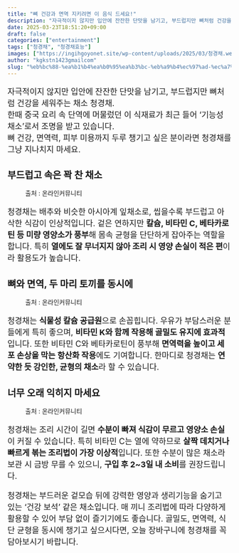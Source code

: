 ```yaml
---
title: "뼈 건강과 면역 지키려면 이 음식 드세요!"
description: "자극적이지 않지만 입안에 잔잔한 단맛을 남기고, 부드럽지만 뼈처럼 건강을 세워주는 채소 청경채.한때 중국 요리 속 단역에 머물렀던 이 식재료가 최근 들어 ‘기능성 채소’로서 조명을 받고 있습니다.뼈 건강, 면역력, 피부 미용까지 두루 챙기고 싶은 분이라면 청경채를 그냥"
date: 2025-03-23T18:51:20+09:00
draft: false
categories: ["entertainment"]
tags: ["청경채", "청경채효능"]
images: ["https://ingihgoyonet.site/wp-content/uploads/2025/03/청경채.webp", "https://ingihgoyonet.site/wp-content/uploads/2025/03/청경채효능.webp", "https://ingihgoyonet.site/wp-content/uploads/2025/03/청경채영양소.webp"]
author: "kgkstn1423gmailcom"
slug: "%eb%bc%88-%ea%b1%b4%ea%b0%95%ea%b3%bc-%eb%a9%b4%ec%97%ad-%ec%a7%80%ed%82%a4%eb%a0%a4%eb%a9%b4-%ec%9d%b4-%ec%9d%8c%ec%8b%9d-%eb%93%9c%ec%84%b8%ec%9a%94"
---
```


<p style="font-size:18px">자극적이지 않지만 입안에 잔잔한 단맛을 남기고, 부드럽지만 뼈처럼 건강을 세워주는 채소 청경채.<br>한때 중국 요리 속 단역에 머물렀던 이 식재료가 최근 들어 ‘기능성 채소’로서 조명을 받고 있습니다.<br>뼈 건강, 면역력, 피부 미용까지 두루 챙기고 싶은 분이라면 청경채를 그냥 지나치지 마세요.</p> <h2 >부드럽고 속은 꽉 찬 채소</h2> <figure ><img src="https://ingihgoyonet.site/wp-content/uploads/2025/03/청경채.webp" alt="" style="aspect-ratio:16/9;object-fit:cover"/><figcaption >출처 : 온라인커뮤니티</figcaption></figure> <p style="font-size:18px">청경채는 배추와 비슷한 아시아계 잎채소로, 씹을수록 부드럽고 아삭한 식감이 인상적입니다. 겉은 연하지만 <strong>칼슘, 비타민 C, 베타카로틴 등 미량 영양소가 풍부</strong>해 몸속 균형을 단단하게 잡아주는 역할을 합니다. 특히 <strong>열에도 잘 무너지지 않아 조리 시 영양 손실이 적은 편</strong>이라 활용도가 높습니다.</p> <h2 >뼈와 면역, 두 마리 토끼를 동시에</h2> <figure ><img src="https://ingihgoyonet.site/wp-content/uploads/2025/03/청경채효능.webp" alt="" style="aspect-ratio:16/9;object-fit:cover"/><figcaption >출처 : 온라인커뮤니티</figcaption></figure> <p style="font-size:18px">청경채는 <strong>식물성 칼슘 공급원</strong>으로 손꼽힙니다. 우유가 부담스러운 분들에게 특히 좋으며, <strong>비타민 K와 함께 작용해 골밀도 유지에 효과적</strong>입니다. 또한 비타민 C와 베타카로틴이 풍부해 <strong>면역력을 높이고 세포 손상을 막는 항산화 작용</strong>에도 기여합니다. 한마디로 청경채는 <strong>연약한 듯 강인한, 균형의 채소</strong>라 할 수 있습니다.</p> <h2 >너무 오래 익히지 마세요</h2> <figure ><img src="https://ingihgoyonet.site/wp-content/uploads/2025/03/청경채영양소.webp" alt="" style="aspect-ratio:16/9;object-fit:cover"/><figcaption >출처 : 온라인커뮤니티</figcaption></figure> <p style="font-size:18px">청경채는 조리 시간이 길면 <strong>수분이 빠져 식감이 무르고 영양소 손실</strong>이 커질 수 있습니다. 특히 비타민 C는 열에 약하므로 <strong>살짝 데치거나 빠르게 볶는 조리법이 가장 이상적</strong>입니다. 또한 수분이 많은 채소라 보관 시 금방 무를 수 있으니, <strong>구입 후 2~3일 내 소비</strong>를 권장드립니다.</p> <p style="font-size:18px">청경채는 부드러운 겉모습 뒤에 강력한 영양과 생리기능을 숨기고 있는 ‘건강 보석’ 같은 채소입니다. 매 끼니 조리법에 따라 다양하게 활용할 수 있어 부담 없이 즐기기에도 좋습니다. 골밀도, 면역력, 식단 균형을 동시에 챙기고 싶으시다면, 오늘 장바구니에 청경채를 꼭 담아보시기 바랍니다.</p>